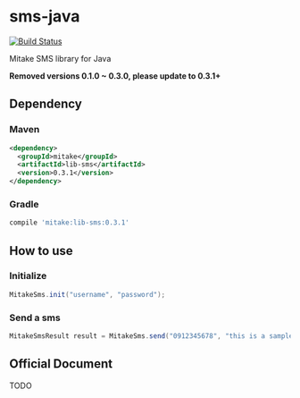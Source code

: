 # sms-java

[![Build Status](https://travis-ci.org/mitaketw/sms-java.svg?branch=master)](https://travis-ci.org/mitaketw/sms-java)

Mitake SMS library for Java

**Removed versions 0.1.0 ~ 0.3.0, please update to 0.3.1+**

## Dependency

### Maven

```xml
<dependency>
  <groupId>mitake</groupId>
  <artifactId>lib-sms</artifactId>
  <version>0.3.1</version>
</dependency>
```

### Gradle

```groovy
compile 'mitake:lib-sms:0.3.1'
```

## How to use

### Initialize

```java
MitakeSms.init("username", "password");
```

### Send a sms

```java
MitakeSmsResult result = MitakeSms.send("0912345678", "this is a sample message");
```

## Official Document

TODO
